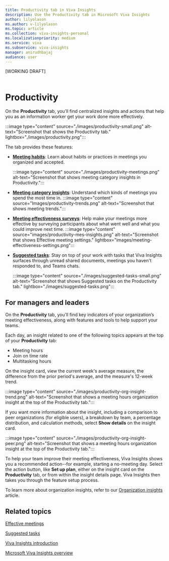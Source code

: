 ```yaml
---
title: Productivity tab in Viva Insights
description: Use the Productivity tab in Microsoft Viva Insights
author: lilyolason
ms.author: v-lilyolason
ms.topic: article
ms.collection: viva-insights-personal
ms.localizationpriority: medium 
ms.service: viva
ms.subservice: viva-insights
manager: anirudhbajaj
audience: user
---
```


[WORKING DRAFT] <br><br>

# Productivity

On the **Productivity** tab, you'll find centralized insights and actions that help you as an information worker get your work done more effectively. 

:::image type="content" source="./images/productivity-small.png" alt-text="Screenshot that shows the Productivity tab." lightbox="./images/productivity.png":::

The tab provides these features:

* [**Meeting habits**](meeting-habits.md): Learn about habits or practices in meetings you organized and accepted.

    :::image type="content" source="./images/productivity-meetings.png" alt-text="Screenshot that shows meeting category insights in Productivity.":::

* [**Meeting category insights**](meeting-category-insights.md): Understand which kinds of meetings you spend the most time in.
    :::image type="content" source="Images/productivity-trends.png" alt-text="Screenshot that shows meeting trends.":::

* [**Meeting effectiveness surveys**](meeting-effectiveness-surveys.md): Help make your meetings more effective by surveying participants about what went well and what you could improve next time.
    :::image type="content" source="images/productivity-mes-insights.png" alt-text="Screenshot that shows Effective meeting settings." lightbox="images/meeting-effectiveness-settings.png":::

* [**Suggested tasks**](suggested-tasks.md): Stay on top of your work with tasks that Viva Insights surfaces through unread shared documents, meetings you haven't responded to, and Teams chats. 

    <!--need updated image that doesn't contain unread docs content-->

    :::image type="content" source="./images/suggested-tasks-small.png" alt-text="Screenshot that shows Suggested tasks on the Productivity tab." lightbox="./images/suggested-tasks.png":::


## For managers and leaders

On the **Productivity** tab, you'll find key indicators of your organization’s meeting effectiveness, along with features and tools to help support your teams. 

Each day, an insight related to one of the following topics appears at the top of your **Productivity** tab:

* Meeting hours 
* Join on time rate 
* Multitasking hours 

On the insight card, view the current week's average measure, the difference from the prior period's average, and the measure's 12-week trend. 

:::image type="content" source="./images/productivity-org-insight-trend.png" alt-text="Screenshot that shows a meeting hours organization insight at the top of the Productivity tab.":::

If you want more information about the insight, including a comparison to peer organizations (for eligible users), a breakdown by team, a percentage distribution, and calculation methods, select **Show details** on the insight card.

:::image type="content" source="./images/productivity-org-insight-peer.png" alt-text="Screenshot that shows a meeting hours organization insight at the top of the Productivity tab.":::

To help your team improve their meeting effectiveness, Viva Insights shows you a recommended action--for example, starting a no-meeting day. Select the action button, like **Set up plan**, either on the insight card on the **Productivity** tab, or from within the insight details page. Viva Insights then takes you through the feature setup process.

To learn more about organization insights, refer to our [Organization insights](../../org-team-insights/org-insights.md) article.


## Related topics

[Effective meetings](effective-meetings.md)

[Suggested tasks](suggested-tasks.md)

[Viva Insights introduction](viva-teams-app.md)

[Microsoft Viva Insights overview](viva-teams-app.md)